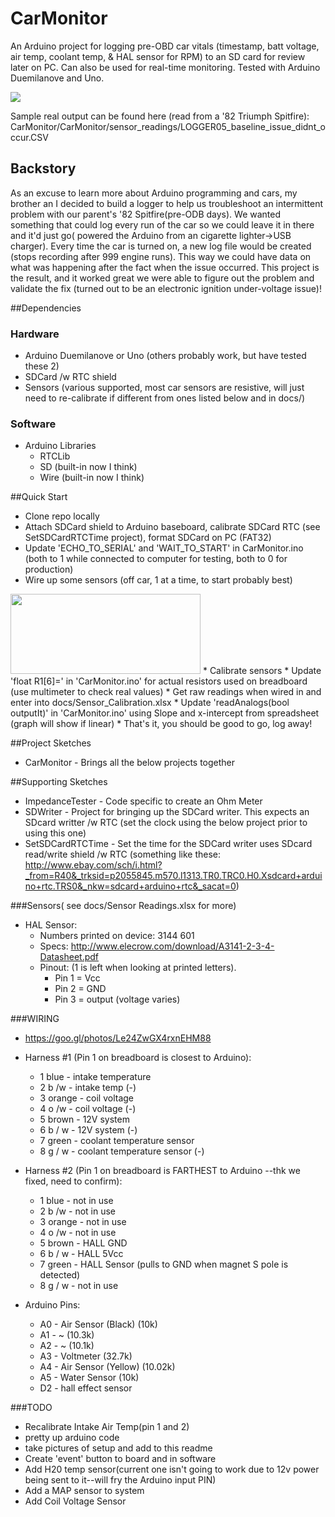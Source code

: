 # CarMonitor
An Arduino project for logging pre-OBD car vitals (timestamp, batt voltage, air temp, coolant temp, &amp; HAL sensor for RPM) to an SD card for review later on PC. Can also be used for real-time monitoring. Tested with Arduino Duemilanove and Uno.

<img src="https://github.com/neogeek83/CarMonitor/blob/master/docs/wiring%20harness/20161107_201841_HDR.jpg?raw=true" />

Sample real output can be found here (read from a '82 Triumph Spitfire): CarMonitor/CarMonitor/sensor_readings/LOGGER05_baseline_issue_didnt_occur.CSV

## Backstory
As an excuse to learn more about Arduino programming and cars, my brother an I decided to build a logger to help us troubleshoot an intermittent problem with our parent's '82 Spitfire(pre-ODB days). We wanted something that could log every run of the car so we could leave it in there and it'd just go( powered the Arduino from an cigarette lighter->USB charger). Every time the car is turned on, a new log file would be created (stops recording after 999 engine runs). This way we could have data on what was happening after the fact when the issue occurred. This project is the result, and it worked great we were able to figure out the problem and validate the fix (turned out to be an electronic ignition under-voltage issue)!

##Dependencies
### Hardware
  * Arduino Duemilanove or Uno (others probably work, but have tested these 2)
  * SDCard /w RTC shield
  * Sensors (various supported, most car sensors are resistive, will just need to re-calibrate if different from ones listed below and in docs/)

### Software
  * Arduino Libraries
    * RTCLib
    * SD (built-in now I think)
    * Wire (built-in now I think)

##Quick Start
 * Clone repo locally
 * Attach SDCard shield to Arduino baseboard, calibrate SDCard RTC (see SetSDCardRTCTime project), format SDCard on PC (FAT32)
 * Update 'ECHO_TO_SERIAL' and  'WAIT_TO_START' in CarMonitor.ino (both to 1 while connected to computer for testing, both to 0 for production)
 * Wire up some sensors (off car, 1 at a time, to start probably best)<br>
<img height="128" width="304" src="https://github.com/neogeek83/CarMonitor/blob/master/docs/sensor_wiring.png?raw=true" />
 * Calibrate sensors
   * Update 'float R1[6]=' in 'CarMonitor.ino' for actual resistors used on breadboard (use multimeter to check real values)
   * Get raw readings when wired in and enter into docs/Sensor_Calibration.xlsx
   * Update 'readAnalogs(bool outputIt)' in 'CarMonitor.ino' using Slope and x-intercept from spreadsheet (graph will show if linear)
 * That's it, you should be good to go, log away!

##Project Sketches
 * CarMonitor - Brings all the below projects together
   
##Supporting Sketches
 * ImpedanceTester - Code specific to create an Ohm Meter
 * SDWriter - Project for bringing up the SDCard writer. This expects an SDcard writter /w RTC (set the clock using the below project prior to using this one)
 * SetSDCardRTCTime - Set the time for the SDCard writer uses SDcard read/write shield /w RTC (something like these: http://www.ebay.com/sch/i.html?_from=R40&_trksid=p2055845.m570.l1313.TR0.TRC0.H0.Xsdcard+arduino+rtc.TRS0&_nkw=sdcard+arduino+rtc&_sacat=0)

###Sensors( see docs/Sensor Readings.xlsx for more)

  * HAL Sensor: 
    * Numbers printed on device: 3144 601
    * Specs: http://www.elecrow.com/download/A3141-2-3-4-Datasheet.pdf
    * Pinout: (1 is left when looking at printed letters).
      * Pin 1 = Vcc
      * Pin 2 = GND
      * Pin 3 = output (voltage varies)

###WIRING
  * https://goo.gl/photos/Le24ZwGX4rxnEHM88 
  * Harness #1 (Pin 1 on breadboard is closest to Arduino):
    *  1 blue - intake temperature
    *  2 b /w - intake temp (-)
    *  3 orange - coil voltage
    *  4 o /w   - coil voltage (-)
    *  5 brown - 12V system
    *  6 b / w - 12V system (-)
    *  7 green - coolant temperature sensor
    *  8 g / w - coolant temperature sensor (-)

  * Harness #2 (Pin 1 on breadboard is FARTHEST to Arduino --thk we fixed, need to confirm):
    *  1 blue - not in use
    *  2 b /w - not in use
    *  3 orange - not in use
    *  4 o /w   - not in use
    *  5 brown - HALL GND 
    *  6 b / w - HALL 5Vcc
    *  7 green - HALL Sensor (pulls to GND when magnet S pole is detected)
    *  8 g / w - not in use
	
  * Arduino Pins:
    * A0 - Air Sensor (Black) (10k)
    * A1 - ~ (10.3k)
    * A2 - ~ (10.1k)
    * A3 - Voltmeter (32.7k)
    * A4 - Air Sensor (Yellow) (10.02k)
    * A5 - Water Sensor (10k)
    * D2 - hall effect sensor

###TODO

  * Recalibrate Intake Air Temp(pin 1 and 2) 
  * pretty up arduino code
  * take pictures of setup and add to this readme
  * Create 'event' button to board and in software
  * Add H20 temp sensor(current one isn't going to work due to 12v power being sent to it--will fry the Arduino input PIN)
  * Add a MAP sensor to system
  * Add Coil Voltage Sensor
